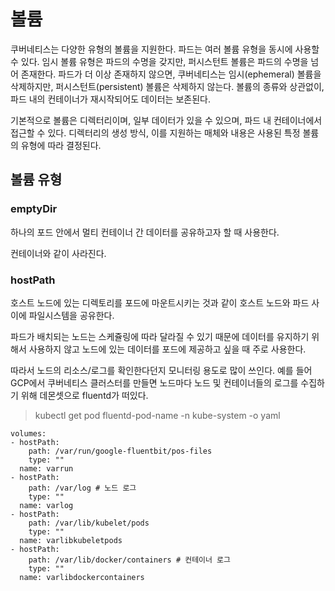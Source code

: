 # 볼륨

쿠버네티스는 다양한 유형의 볼륨을 지원한다. 파드는 여러 볼륨 유형을 동시에 사용할 수 있다. 임시 볼륨 유형은 파드의 수명을 갖지만, 퍼시스턴트 볼륨은 파드의 수명을 넘어 존재한다. 파드가 더 이상 존재하지 않으면, 쿠버네티스는 임시(ephemeral) 볼륨을 삭제하지만, 퍼시스턴트(persistent) 볼륨은 삭제하지 않는다. 볼륨의 종류와 상관없이, 파드 내의 컨테이너가 재시작되어도 데이터는 보존된다.

기본적으로 볼륨은 디렉터리이며, 일부 데이터가 있을 수 있으며, 파드 내 컨테이너에서 접근할 수 있다. 디렉터리의 생성 방식, 이를 지원하는 매체와 내용은 사용된 특정 볼륨의 유형에 따라 결정된다.

## 볼륨 유형

### emptyDir

하나의 포드 안에서 멀티 컨테이너 간 데이터를 공유하고자 할 때 사용한다.

컨테이너와 같이 사라진다.

### hostPath

호스트 노드에 있는 디렉토리를 포드에 마운트시키는 것과 같이 호스트 노드와 파드 사이에 파일시스템을 공유한다.  

파드가 배치되는 노드는 스케쥴링에 따라 달라질 수 있기 때문에 데이터를 유지하기 위해서 사용하지 않고 노드에 있는 데이터를 포드에 제공하고 싶을 때 주로 사용한다.

따라서 노드의 리소스/로그를 확인한다던지 모니터링 용도로 많이 쓰인다. 예를 들어 GCP에서 쿠버네티스 클러스터를 만들면 노드마다 노드 및 컨테이너들의 로그를 수집하기 위해 데몬셋으로 fluentd가 떠있다.

> kubectl get pod fluentd-pod-name -n kube-system -o yaml
  ```
  volumes:
  - hostPath:
      path: /var/run/google-fluentbit/pos-files
      type: ""
    name: varrun
  - hostPath:
      path: /var/log # 노드 로그
      type: ""
    name: varlog
  - hostPath:
      path: /var/lib/kubelet/pods
      type: ""
    name: varlibkubeletpods
  - hostPath:
      path: /var/lib/docker/containers # 컨테이너 로그
      type: ""
    name: varlibdockercontainers
  ```

